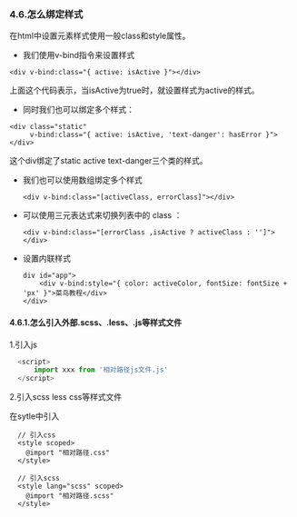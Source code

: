### 4.6.怎么绑定样式

在html中设置元素样式使用一般class和style属性。

- 我们使用v-bind指令来设置样式

```
<div v-bind:class="{ active: isActive }"></div>
```

上面这个代码表示，当isActive为true时，就设置样式为active的样式。

- 同时我们也可以绑定多个样式：

```
<div class="static"
     v-bind:class="{ active: isActive, 'text-danger': hasError }">
</div>
```

这个div绑定了static  active  text-danger三个类的样式。

- 我们也可以使用数组绑定多个样式

  ```
  <div v-bind:class="[activeClass, errorClass]"></div>
  ```

- 可以使用三元表达式来切换列表中的 class ：

  ```
  <div v-bind:class="[errorClass ,isActive ? activeClass : '']"></div>
  ```

- 设置内联样式

  ```
  div id="app">
      <div v-bind:style="{ color: activeColor, fontSize: fontSize + 'px' }">菜鸟教程</div>
  </div>
  ```

#### 4.6.1.怎么引入外部.scss、.less、.js等样式文件

  1.引入js

```js
  <script>
      import xxx from '相对路径js文件.js'
  </script>
```

  2.引入scss less css等样式文件

  在sytle中引入

```
  // 引入css
  <style scoped>
  	@import	"相对路径.css"
  </style>
  
  // 引入scss
  <style lang="scss" scoped>
  	@import	"相对路径.scss"
  </style>
```

### 